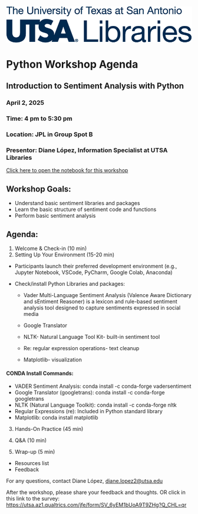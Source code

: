 ![UTSA Libraries!](logo-primary-b.png "UTSA Libraries Logo")

# Python Workshop Agenda
## Introduction to Sentiment Analysis with Python
### April 2, 2025
### Time: 4 pm to 5:30 pm
### Location: JPL in Group Spot B 
### Presentor: Diane López, Information Specialist at UTSA Libraries

[Click here to open the notebook for this workshop](https://mybinder.org/v2/gh/dianita956/sentiment_analysis_wrkshp/HEAD?urlpath=%2Fdoc%2Ftree%2Fsentiment.ipynb)

## Workshop Goals:
- Understand basic sentiment libraries and packages
- Learn the basic structure of sentiment code and functions
-	Perform basic sentiment analysis

## Agenda:
1.	Welcome & Check-in (10 min)
2.	Setting Up Your Environment (15-20 min)

- Participants launch their preferred development environment (e.g., Jupyter Notebook, VSCode, PyCharm, Google Colab, Anaconda)

- Check/install Python Libraries and packages:

  - Vader Multi-Language Sentiment Analysis (Valence Aware Dictionary and sEntiment Reasoner) is a lexicon and rule-based sentiment analysis tool designed to capture sentiments expressed in social media

  - Google Translator
  - NLTK- Natural Language Tool Kit- built-in sentiment tool
  - Re: regular expression operations- text cleanup
  - Matplotlib- visualization

#### CONDA Install Commands:
 - VADER Sentiment Analysis: conda install -c conda-forge vadersentiment
 - Google Translator (googletrans): conda install -c conda-forge googletrans
 - NLTK (Natural Language Toolkit): conda install -c conda-forge nltk
 - Regular Expressions (re): Included in Python standard library
 - Matplotlib: conda install matplotlib


3.	Hands-On Practice (45 min)
   
5.	Q&A (10 min)
6.	Wrap-up (5 min)
  - Resources list
  - Feedback
 
For any questions, contact Diane López, diane.lopez2@utsa.edu

After the workshop, please share your feedback and thoughts. 
   OR click in this link to the survey: https://utsa.az1.qualtrics.com/jfe/form/SV_6yEM1bUoA9T9ZHg?Q_CHL=qr 
